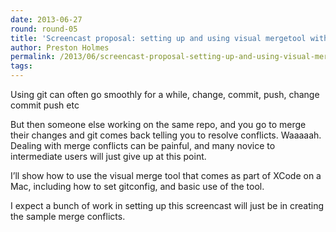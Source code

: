 ```yaml
---
date: 2013-06-27
round: round-05
title: 'Screencast proposal: setting up and using visual mergetool with git'
author: Preston Holmes
permalink: /2013/06/screencast-proposal-setting-up-and-using-visual-mergetool-with-git/
tags:
---
```

Using git can often go smoothly for a while, change, commit, push, change commit push etc

But then someone else working on the same repo, and you go to merge their changes and git comes back telling you to resolve conflicts. Waaaaah. Dealing with merge conflicts can be painful, and many novice to intermediate users will just give up at this point.

I&#8217;ll show how to use the visual merge tool that comes as part of XCode on a Mac, including how to set gitconfig, and basic use of the tool.

I expect a bunch of work in setting up this screencast will just be in creating the sample merge conflicts.
